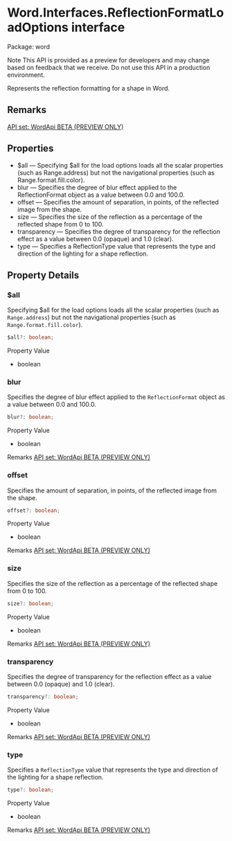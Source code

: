 # Word.Interfaces.ReflectionFormatLoadOptions interface

Package: word

Note
This API is provided as a preview for developers and may change based on feedback that we receive. Do not use this API in a production environment.

Represents the reflection formatting for a shape in Word.

## Remarks

[API set: WordApi BETA (PREVIEW ONLY)](https://learn.microsoft.com/en-us/javascript/api/requirement-sets/word/word-api-requirement-sets)

## Properties

- $all — Specifying $all for the load options loads all the scalar properties (such as Range.address) but not the navigational properties (such as Range.format.fill.color).
- blur — Specifies the degree of blur effect applied to the ReflectionFormat object as a value between 0.0 and 100.0.
- offset — Specifies the amount of separation, in points, of the reflected image from the shape.
- size — Specifies the size of the reflection as a percentage of the reflected shape from 0 to 100.
- transparency — Specifies the degree of transparency for the reflection effect as a value between 0.0 (opaque) and 1.0 (clear).
- type — Specifies a ReflectionType value that represents the type and direction of the lighting for a shape reflection.

## Property Details

### $all

Specifying $all for the load options loads all the scalar properties (such as `Range.address`) but not the navigational properties (such as `Range.format.fill.color`).

```typescript
$all?: boolean;
```

Property Value
- boolean

### blur

Specifies the degree of blur effect applied to the `ReflectionFormat` object as a value between 0.0 and 100.0.

```typescript
blur?: boolean;
```

Property Value
- boolean

Remarks
[API set: WordApi BETA (PREVIEW ONLY)](https://learn.microsoft.com/en-us/javascript/api/requirement-sets/word/word-api-requirement-sets)

### offset

Specifies the amount of separation, in points, of the reflected image from the shape.

```typescript
offset?: boolean;
```

Property Value
- boolean

Remarks
[API set: WordApi BETA (PREVIEW ONLY)](https://learn.microsoft.com/en-us/javascript/api/requirement-sets/word/word-api-requirement-sets)

### size

Specifies the size of the reflection as a percentage of the reflected shape from 0 to 100.

```typescript
size?: boolean;
```

Property Value
- boolean

Remarks
[API set: WordApi BETA (PREVIEW ONLY)](https://learn.microsoft.com/en-us/javascript/api/requirement-sets/word/word-api-requirement-sets)

### transparency

Specifies the degree of transparency for the reflection effect as a value between 0.0 (opaque) and 1.0 (clear).

```typescript
transparency?: boolean;
```

Property Value
- boolean

Remarks
[API set: WordApi BETA (PREVIEW ONLY)](https://learn.microsoft.com/en-us/javascript/api/requirement-sets/word/word-api-requirement-sets)

### type

Specifies a `ReflectionType` value that represents the type and direction of the lighting for a shape reflection.

```typescript
type?: boolean;
```

Property Value
- boolean

Remarks
[API set: WordApi BETA (PREVIEW ONLY)](https://learn.microsoft.com/en-us/javascript/api/requirement-sets/word/word-api-requirement-sets)